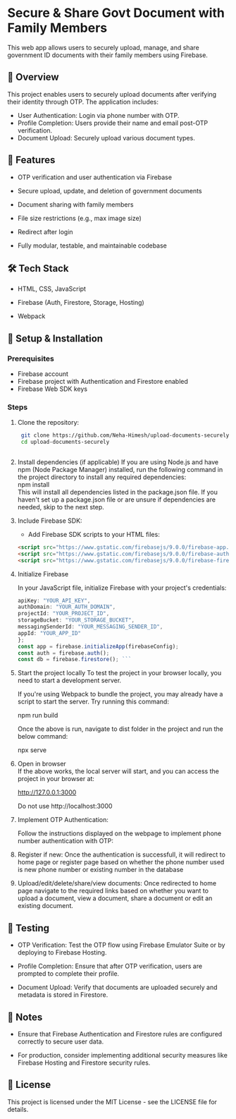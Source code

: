 # Secure & Share Govt Document with Family Members

This web app allows users to securely upload, manage, and share government ID documents with their family members using Firebase.  

## 📄 Overview

This project enables users to securely upload documents after verifying their identity through OTP. The application includes:

- User Authentication: Login via phone number with OTP.  
- Profile Completion: Users provide their name and email post-OTP verification.  
- Document Upload: Securely upload various document types.  


## 🚀 Features

- OTP verification and user authentication via Firebase  

- Secure upload, update, and deletion of government documents  

- Document sharing with family members  

- File size restrictions (e.g., max image size)  

- Redirect after login  

- Fully modular, testable, and maintainable codebase  


## 🛠 Tech Stack

- HTML, CSS, JavaScript  

- Firebase (Auth, Firestore, Storage, Hosting)  
- Webpack  


## 🔧 Setup & Installation

### Prerequisites

- Firebase account  
- Firebase project with Authentication and Firestore enabled  
- Firebase Web SDK keys  

### Steps

1. Clone the repository:  
   ```bash  
    git clone https://github.com/Neha-Himesh/upload-documents-securely.git  
    cd upload-documents-securely  
  
2. Install dependencies (if applicable)
    If you are using Node.js and have npm (Node Package Manager) installed, run the following command in the project directory to install any required dependencies:  
    npm install  
    This will install all dependencies listed in the package.json file. If you haven't set up a package.json file or are unsure if dependencies are needed, skip to the next step.  

3. Include Firebase SDK:  
    - Add Firebase SDK scripts to your HTML files:  
    ``` html
    <script src="https://www.gstatic.com/firebasejs/9.0.0/firebase-app.js"></script>
    <script src="https://www.gstatic.com/firebasejs/9.0.0/firebase-auth.js"></script>
    <script src="https://www.gstatic.com/firebasejs/9.0.0/firebase-firestore.js"></script> ```

4. Initialize Firebase

    In your JavaScript file, initialize Firebase with your project's credentials:  

    ``` javascript const firebaseConfig = {
    apiKey: "YOUR_API_KEY",
    authDomain: "YOUR_AUTH_DOMAIN",
    projectId: "YOUR_PROJECT_ID",
    storageBucket: "YOUR_STORAGE_BUCKET",
    messagingSenderId: "YOUR_MESSAGING_SENDER_ID",
    appId: "YOUR_APP_ID"
    };
    const app = firebase.initializeApp(firebaseConfig);
    const auth = firebase.auth();
    const db = firebase.firestore(); ```

4. Start the project locally
    To test the project in your browser locally, you need to start a development server.

    If you're using Webpack to bundle the project, you may already have a script to start the server. Try running this command:

    npm run build

    Once the above is run, navigate to dist folder in the project and run the below command:  

    npx serve

5. Open in browser  
    If the above works, the local server will start, and you can access the project in your browser at:  

    http://127.0.0.1:3000  

    Do not use http://localhost:3000    

6. Implement OTP Authentication:  

    Follow the instructions displayed on the webpage to implement phone number authentication with OTP:   

7. Register if new:
    Once the authentication is successfull, it will redirect to home page or register page based on whether the phone number used is new phone number or existing number in the database

8. Upload/edit/delete/share/view documents:
    Once redirected to home page navigate to the required links based on whether you want to upload a document, view a document, share a document or edit an existing document.  


## 🧪 Testing
- OTP Verification: Test the OTP flow using Firebase Emulator Suite or by deploying to Firebase Hosting.  

- Profile Completion: Ensure that after OTP verification, users are prompted to complete their profile.  

- Document Upload: Verify that documents are uploaded securely and metadata is stored in Firestore.  


## 📌 Notes
- Ensure that Firebase Authentication and Firestore rules are configured correctly to secure user data.  

- For production, consider implementing additional security measures like Firebase Hosting and Firestore security rules.  

## 📄 License

This project is licensed under the MIT License - see the LICENSE file for details.  
